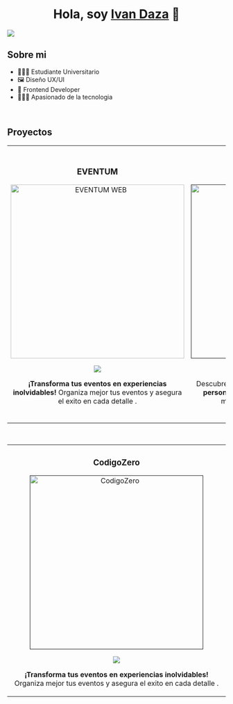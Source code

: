 <div align="center">
<h1 align="center">Hola, soy <a href="[https://aristi.dev](https://portfolio-jade-ten-57.vercel.app/resume)">Ivan Daza</a> 👋</h1>
</div>
<img src="https://i.imgur.com/vSEB4Kp.jpeg">

## Sobre mi

- 👨🏼‍🎓 Estudiante Universitario
- 🖼 Diseño UX/UI
- 📗 Frontend Developer
- 👨🏼‍💻 Apasionado de la tecnologia
<br>

## Proyectos
<table>
<tr>
<td width="50%">
<h3 align="center">EVENTUM</h3>
<div align="center">
<a href="https://eventum.vercel.app" target="_blank"><img src="https://i.imgur.com/9K8ZdsQ.png" width="400" alt="EVENTUM WEB"></a>
<p>
<a href="https://github.com/IvanDaza4/EventumPage" target="_blank">
<img src="https://img.shields.io/badge/CÓDIGO-76A4D3?style=for-the-badge&logo=github&logoColor=white">
</a>

</p>
<p><strong>¡Transforma tus eventos en experiencias inolvidables!</strong> Organiza mejor tus eventos y asegura el exito en cada detalle .</p>
</div>
                                                                                      
</td>

<td width="50%">
               <br>
<h3 align="center">MB Zapatos</h3>
<div align="center">                                       
<a href="" target="_blank"><img src="https://i.imgur.com/E52MaqF.jpeg" width="400" alt="MB Zapatos"></a>
<br>
<p>
<a href="" target="_blank">
<img src="https://img.shields.io/badge/C%C3%93DIGO-D5B990?style=for-the-badge&logo=github&logoColor=black">
</a>
</p>
<p>Descubre nuestra exclusiva colección de <strong>zapatos personalizados</strong> para mayoristas, diseñados a medida para destacar en tu tienda.</p>
<br>
</div>                                                             
</table>                                                                                 
</div>
<br>

<table>
<tr>
<td width="50%">
<h3 align="center">CodigoZero</h3>
<div align="center">
<a href="" target="_blank"><img src="https://i.imgur.com/TYRsQ7b.png" width="400" alt="CodigoZero"></a>
<p>
<a href="" target="_blank">
<img src="https://img.shields.io/badge/CÓDIGO-FA0101?style=for-the-badge&logo=github&logoColor=black">
</a>

</p>
<p><strong>¡Transforma tus eventos en experiencias inolvidables!</strong> Organiza mejor tus eventos y asegura el exito en cada detalle .</p>
</div>
                                                                                      
</td>       
                                                                                      
</table>                                                                                 
</div>
